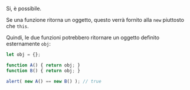 Si, è possibile.

Se una funzione ritorna un oggetto, questo verrà fornito alla `new` piuttosto che `this`.

Quindi, le due funzioni potrebbero ritornare un oggetto definito esternamente `obj`:

```js run no-beautify
let obj = {};

function A() { return obj; }
function B() { return obj; }

alert( new A() == new B() ); // true
```
